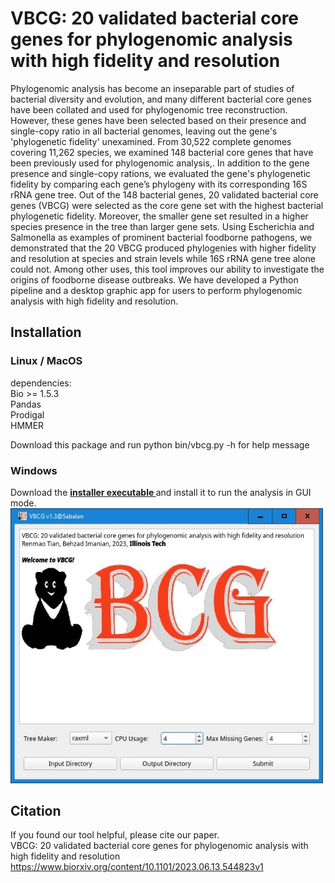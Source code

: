 # VBCG: 20 validated bacterial core genes for phylogenomic analysis with high fidelity and resolution
Phylogenomic analysis has become an inseparable part of studies of bacterial diversity and evolution, and many different bacterial core genes have been collated and used for phylogenomic tree reconstruction. However, these genes have been selected based on their presence and single-copy ratio in all bacterial genomes, leaving out the gene's 'phylogenetic fidelity' unexamined. From 30,522 complete genomes covering 11,262 species, we examined 148 bacterial core genes that have been previously used for phylogenomic analysis,. In addition to the gene presence and single-copy rations, we evaluated the gene's phylogenetic fidelity by comparing each gene’s phylogeny with its corresponding 16S rRNA gene tree. Out of the 148 bacterial genes, 20 validated bacterial core genes (VBCG) were selected as the core gene set with the highest bacterial phylogenetic fidelity. Moreover, the smaller gene set resulted in a higher species presence in the tree than larger gene sets. Using Escherichia and Salmonella as examples of prominent bacterial foodborne pathogens, we demonstrated that the 20 VBCG produced phylogenies with higher fidelity and resolution at species and strain levels while 16S rRNA gene tree alone could not. Among other uses, this tool improves our ability to investigate the origins of foodborne disease outbreaks. We have developed a Python pipeline and a desktop graphic app for users to perform phylogenomic analysis with high fidelity and resolution.
## Installation
### Linux / MacOS
dependencies:<br>
Bio >= 1.5.3<br>
Pandas<br>
Prodigal<br>
HMMER<br>

Download this package and run
python bin/vbcg.py -h for help message

### Windows
Download the <a href='https://hts.iit.edu/static/files/vbcg_v1.3_setup.exe'> <b> installer executable </b> </a> and install it to run the analysis in GUI mode.
<img src='gui.jpg' width=500px>
## Citation
If you found our tool helpful, please cite our paper.<br>
VBCG: 20 validated bacterial core genes for phylogenomic analysis with high fidelity and resolution<br>
https://www.biorxiv.org/content/10.1101/2023.06.13.544823v1
